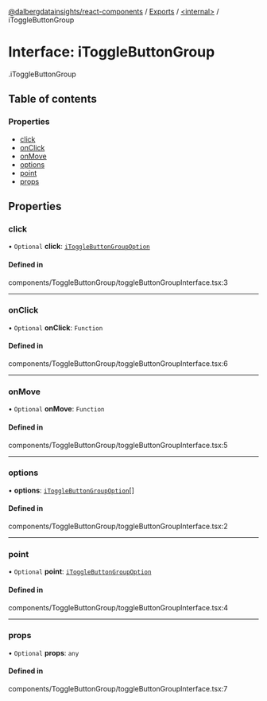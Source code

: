 [@dalbergdatainsights/react-components](../README.md) / [Exports](../modules.md) / [<internal\>](../modules/internal_.md) / iToggleButtonGroup

# Interface: iToggleButtonGroup

[<internal>](../modules/internal_.md).iToggleButtonGroup

## Table of contents

### Properties

- [click](internal_.iToggleButtonGroup.md#click)
- [onClick](internal_.iToggleButtonGroup.md#onclick)
- [onMove](internal_.iToggleButtonGroup.md#onmove)
- [options](internal_.iToggleButtonGroup.md#options)
- [point](internal_.iToggleButtonGroup.md#point)
- [props](internal_.iToggleButtonGroup.md#props)

## Properties

### click

• `Optional` **click**: [`iToggleButtonGroupOption`](internal_.iToggleButtonGroupOption.md)

#### Defined in

components/ToggleButtonGroup/toggleButtonGroupInterface.tsx:3

___

### onClick

• `Optional` **onClick**: `Function`

#### Defined in

components/ToggleButtonGroup/toggleButtonGroupInterface.tsx:6

___

### onMove

• `Optional` **onMove**: `Function`

#### Defined in

components/ToggleButtonGroup/toggleButtonGroupInterface.tsx:5

___

### options

• **options**: [`iToggleButtonGroupOption`](internal_.iToggleButtonGroupOption.md)[]

#### Defined in

components/ToggleButtonGroup/toggleButtonGroupInterface.tsx:2

___

### point

• `Optional` **point**: [`iToggleButtonGroupOption`](internal_.iToggleButtonGroupOption.md)

#### Defined in

components/ToggleButtonGroup/toggleButtonGroupInterface.tsx:4

___

### props

• `Optional` **props**: `any`

#### Defined in

components/ToggleButtonGroup/toggleButtonGroupInterface.tsx:7

